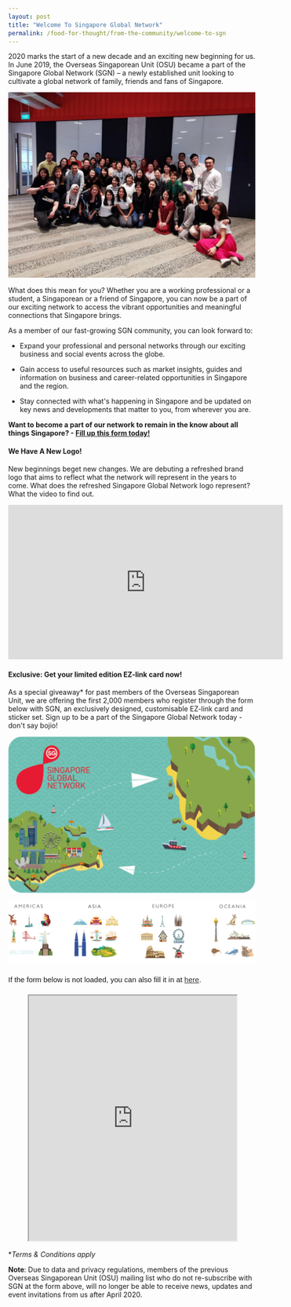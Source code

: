 ```yaml
---
layout: post
title: "Welcome To Singapore Global Network"
permalink: /food-for-thought/from-the-community/welcome-to-sgn
---
```

2020 marks the start of a new decade and an exciting new beginning for us. In June 2019, the Overseas Singaporean Unit (OSU) became a part of the Singapore Global Network (SGN) – a newly established unit looking to cultivate a global network of family, friends and fans of Singapore.

![Image](/images/stories/2019/sgn-welcome-on-board-2020.jpg)

What does this mean for you? Whether you are a working professional or a student, a Singaporean or a friend of Singapore, you can now be a part of our exciting network to access the vibrant opportunities and meaningful connections that Singapore brings.

As a member of our fast-growing SGN community, you can look forward to:

- Expand your professional and personal networks through our exciting business and social events across the globe.

- Gain access to useful resources such as market insights, guides and information on business and career-related opportunities in Singapore and the region.

- Stay connected with what's happening in Singapore and be updated on key news and developments that matter to you, from wherever you are.

**Want to become a part of our network to remain in the know about all things Singapore? - [Fill up this form today!](https://form.gov.sg/5e54d7c7f64a660011675e5a)**

#### We Have A New Logo!

New beginnings beget new changes. We are debuting a refreshed brand logo that aims to reflect what the network will represent in the years to come. What does the refreshed Singapore Global Network logo represent? What the video to find out.

<iframe width="560" height="315" src="https://www.youtube.com/embed/3m3_lvN3nJ8" frameborder="0" allow="accelerometer; autoplay; encrypted-media; gyroscope; picture-in-picture" allowfullscreen></iframe>

#### Exclusive: Get your limited edition EZ-link card now!

As a special giveaway* for past members of the Overseas Singaporean Unit, we are offering the first 2,000 members who register through the form below with SGN, an exclusively designed, customisable EZ-link card and sticker set. Sign up to be a part of the Singapore Global Network today - don't say bojio!

![Image](/images/stories/2019/sgnezlink2020.png)

![Image](/images/stories/2019/sgnezlink2020-stickers.png)

<div style="font-family:Sans-Serif;font-size:15px;color:#000;opacity:0.9;padding-top:5px;padding-bottom:8px">If the form below is not loaded, you can also fill it in at <a href="https://form.gov.sg/5e54d7c7f64a660011675e5a">here</a>.</div>

<figure class="video_container">
<!-- Change the width and height values to suit you best -->
<iframe id="iframe" src="https://form.gov.sg/5e54d7c7f64a660011675e5a" style="width:100%;height:500px"></iframe>
</figure>

**Terms & Conditions apply*

**Note**: Due to data and privacy regulations, members of the previous Overseas Singaporean Unit (OSU) mailing list who do not re-subscribe with SGN at the form above, will no longer be able to receive news, updates and event invitations from us after April 2020.
